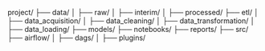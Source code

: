 project/
├── data/
│   ├── raw/
│   ├── interim/
│   ├── processed/
├── etl/
│   ├── data_acquisition/
│   ├── data_cleaning/
│   ├── data_transformation/
│   ├── data_loading/
├── models/
├── notebooks/
├── reports/
├── src/
├── airflow/
│   ├── dags/
│   ├── plugins/

